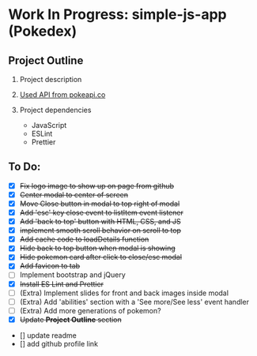 # Work In Progress: simple-js-app (Pokedex)

## Project Outline 
1. Project description

2. [Used API from pokeapi.co](https://pokeapi.co/api/v2/pokemon/)

3. Project dependencies 
    - JavaScript 
    - ESLint
    - Prettier

## To Do: 
- [x] ~~Fix logo image to show up on page from github~~
- [x] ~~Center modal to center of screen~~
- [x] ~~Move Close button in modal to top right of modal~~
- [x] ~~Add 'esc' key close event to listItem event listener~~
- [x] ~~Add 'back to top' button with HTML, CSS, and JS~~
- [x] ~~implement smooth scroll behavior on scroll to top~~
- [x] ~~Add cache code to loadDetails function~~
- [x] ~~Hide back to top button when modal is showing~~
- [x] ~~Hide pokemon card after click to close/esc modal~~
- [x] ~~Add favicon to tab~~
- [ ] Implement bootstrap and jQuery
- [x] ~~Install ES Lint and Prettier~~
- [ ] \(Extra) Implement slides for front and back images inside modal
- [ ] \(Extra) Add 'abilities' section with a 'See more/See less' event handler
- [ ] \(Extra) Add more generations of pokemon?
- [x] ~~Update **Project Outline** section~~
- [] update readme
- [] add github profile link
